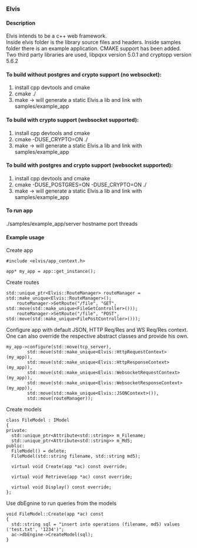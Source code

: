 ### Elvis
#### Description
Elvis intends to be a c++ web framework.  
Inside elvis folder is the library source files and headers.
Inside samples folder there is an example application.
CMAKE support has been added. Two third party libraries are used,
libpqxx version 5.0.1 and cryptopp version 5.6.2
#### To build without postgres and crypto support (no websocket):
1. install cpp devtools and cmake
2. cmake ./
3. make -> will generate a static Elvis.a lib and link with samples/example_app
#### To build with crypto support (websocket supported):
1. install cpp devtools and cmake
2. cmake -DUSE_CRYPTO=ON ./
3. make -> will generate a static Elvis.a lib and link with samples/example_app
#### To build with postgres and crypto support (websocket supported):  
1. install cpp devtools and cmake
2. cmake -DUSE_POSTGRES=ON -DUSE_CRYPTO=ON ./
3. make -> will generate a static Elvis.a lib and link with samples/example_app

#### To run app
./samples/example_app/server hostname port threads  

#### Example usage
Create app  
```
#include <elvis/app_context.h>

app* my_app = app::get_instance();
```
Create routes
```
std::unique_ptr<Elvis::RouteManager> routeManager = std::make_unique<Elvis::RouteManager>();
	routeManager->SetRoute("/file", "GET", std::move(std::make_unique<FileGetController>()));
	routeManager->SetRoute("/file", "POST", std::move(std::make_unique<FilePostController>()));
```

Configure app with default JSON, HTTP Req/Res and WS Req/Res context. One can also override the respective abstract classes and provide his own.
```
my_app->configure(std::move(tcp_server),
		std::move(std::make_unique<Elvis::HttpRequestContext>(my_app)),
		std::move(std::make_unique<Elvis::HttpResponseContext>(my_app)),
		std::move(std::make_unique<Elvis::WebsocketRequestContext>(my_app)),
		std::move(std::make_unique<Elvis::WebsocketResponseContext>(my_app)),
		std::move(std::make_unique<Elvis::JSONContext>()),
		std::move(routeManager));
```

Create models

```
class FileModel : IModel
{
private:
  std::unique_ptr<Attribute<std::string>> m_Filename;
  std::unique_ptr<Attribute<std::string>> m_Md5;
public:
  FileModel() = delete;
  FileModel(std::string filename, std::string md5);

  virtual void Create(app *ac) const override;

  virtual void Retrieve(app *ac) const override;

  virtual void Display() const override;
};
```

Use dbEgnine to run queries from the models
```
void FileModel::Create(app *ac) const
{
  std::string sql = "insert into operations (filename, md5) values ('test.txt', '1234')";
  ac->dbEngine->CreateModel(sql);
}
```